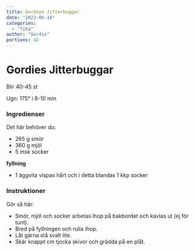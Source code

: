 ```yaml
---
title: Gordies Jitterbuggar
date: "2022-06-16"
categories:
  - "fika"
author: "Gordie"
portions: 42
---
```


# Gordies Jitterbuggar

Blir 40-45 st

Ugn: 175&#176; i 8-10 min

### Ingredienser

Det här behöver du:

- 265 g smör
- 360 g mjöl
- 5 msk socker

**fyllning**

- 1 äggvita vispas hårt och i detta blandas 1 kkp socker

### Instruktioner

Gör så här:

- Smör, mjöl och socker arbetas ihop på bakbordet och kavlas ut (ej för tunt).
- Bred på fyllningen och rulia ihop.
- Låt gärna stå svalt lite.
- Skär knappt cm tjocka skivor och grädda på en plåt.
